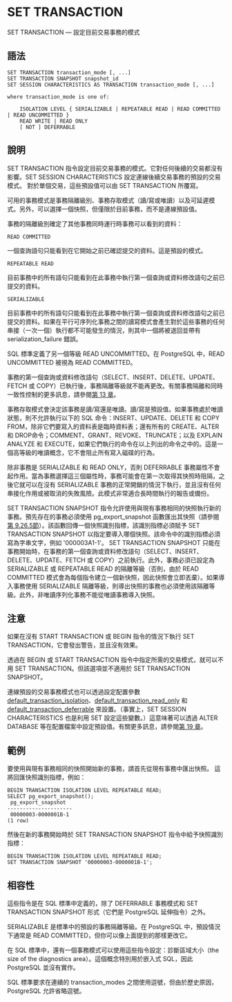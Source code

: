 # SET TRANSACTION

SET TRANSACTION — 設定目前交易事務的模式

## 語法

```text
SET TRANSACTION transaction_mode [, ...]
SET TRANSACTION SNAPSHOT snapshot_id
SET SESSION CHARACTERISTICS AS TRANSACTION transaction_mode [, ...]

where transaction_mode is one of:

    ISOLATION LEVEL { SERIALIZABLE | REPEATABLE READ | READ COMMITTED | READ UNCOMMITTED }
    READ WRITE | READ ONLY
    [ NOT ] DEFERRABLE
```

## 說明

SET TRANSACTION 指令設定目前交易事務的模式。它對任何後續的交易都沒有影響。SET SESSION CHARACTERISTICS 設定連線後續交易事務的預設的交易模式。 對於單個交易，這些預設值可以由 SET TRANSACTION 所覆寫。

可用的事務模式是事務隔離級別、事務存取模式（讀/寫或唯讀）以及可延遲模式。另外，可以選擇一個快照，但僅限於目前事務，而不是連線預設值。

事務的隔離級別確定了其他事務同時運行時事務可以看到的資料：

`READ COMMITTED`

一個查詢語句只能看到在它開始之前已確認提交的資料。這是預設的模式。

`REPEATABLE READ`

目前事務中的所有語句只能看到在此事務中執行第一個查詢或資料修改語句之前已提交的資料。

`SERIALIZABLE`

目前事務中的所有語句只能看到在此事務中執行第一個查詢或資料修改語句之前已提交的資料。如果在平行可序列化事務之間的讀寫模式會產生對於這些事務的任何串接（一次一個）執行都不可能發生的情況，則其中一個將被退回並帶有 serialization\_failure 錯誤。

SQL 標準定義了另一個等級 READ UNCOMMITTED。在 PostgreSQL 中，READ UNCOMMITTED 被視為 READ COMMITTED。

事務的第一個查詢或資料修改語句（SELECT、INSERT、DELETE、UPDATE、FETCH 或 COPY）已執行後，事務隔離等級就不能再更改。有關事務隔離和同時一致性控制的更多訊息，請參閱[第 13 章](../../the-sql-language/concurrency-control/)。

事務存取模式會決定該事務是讀/寫還是唯讀。讀/寫是預設值。如果事務處於唯讀狀態，則不允許執行以下的 SQL 命令：INSERT、UPDATE、DELETE 和 COPY FROM，除非它們要寫入的資料表是臨時資料表；還有所有的 CREATE、ALTER 和 DROP命令；COMMENT、GRANT、REVOKE、TRUNCATE；以及 EXPLAIN ANALYZE 和 EXECUTE，如果它們執行的命令在以上列出的命令之中的。這是一個高等級的唯讀概念，它不會阻止所有寫入磁碟的行為。

除非事務是 SERIALIZABLE 和 READ ONLY，否則 DEFERRABLE 事務屬性不會起作用。當為事務選擇這三個屬性時，事務可能會在第一次取得其快照時阻隔，之後它就可以在沒有 SERIALIZABLE 事務的正常開銷的情況下執行，並且沒有任何串接化作用或被取消的失敗風險。此模式非常適合長時間執行的報告或備份。

SET TRANSACTION SNAPSHOT 指令允許使用與現有事務相同的快照執行新的事務。預先存在的事務必須使用 pg\_export\_snapshot 函數匯出其快照（請參閱[第 9.26.5節](../../the-sql-language/functions-and-operators/9.26.-xi-tong-guan-li-han-shi.md)）。該函數回傳一個快照識別指標，該識別指標必須賦予 SET TRANSACTION SNAPSHOT 以指定要導入哪個快照。該命令中的識別指標必須寫為字串文字，例如 '000003A1-1'。 SET TRANSACTION SNAPSHOT 只能在事務開始時，在事務的第一個查詢或資料修改語句（SELECT、INSERT、DELETE、UPDATE、FETCH 或 COPY）之前執行。此外，事務必須已設定為 SERIALIZABLE 或 REPEATABLE READ 的隔離等級（否則，由於 READ COMMITTED 模式會為每個指令建立一個新快照，因此快照會立即丟棄）。如果導入事務使用 SERIALIZABLE 隔離等級，則導出快照的事務也必須使用該隔離等級。此外，非唯讀序列化事務不能從唯讀事務導入快照。

## 注意

如果在沒有 START TRANSACTION 或 BEGIN 指令的情況下執行 SET TRANSACTION，它會發出警告，並且沒有效果。

透過在 BEGIN 或 START TRANSACTION 指令中指定所需的交易模式，就可以不用 SET TRANSACTION。但該選項並不適用於 SET TRANSACTION SNAPSHOT。

連線預設的交易事務模式也可以透過設定配置參數 [default\_transaction\_isolation](../../server-administration/server-configuration/19.11.-yong-hu-duan-lian-xian-yu-she-can-shu.md#default_transaction_isolation-enum)、[default\_transaction\_read\_only](../../server-administration/server-configuration/19.11.-yong-hu-duan-lian-xian-yu-she-can-shu.md#default_transaction_read_only-boolean) 和 [default\_transaction\_deferrable](../../server-administration/server-configuration/19.11.-yong-hu-duan-lian-xian-yu-she-can-shu.md#default_transaction_deferrable-boolean) 來設置。（事實上，SET SESSION CHARACTERISTICS 也是利用 SET 設定這些變數。）這意味著可以透過 ALTER DATABASE 等在配置檔案中設定預設值。有關更多訊息，請參閱[第 19 章](../../server-administration/server-configuration/)。

## 範例

要使用與現有事務相同的快照開始新的事務，請首先從現有事務中匯出快照。 這將回匯快照識別指標，例如：

```text
BEGIN TRANSACTION ISOLATION LEVEL REPEATABLE READ;
SELECT pg_export_snapshot();
 pg_export_snapshot
---------------------
 00000003-0000001B-1
(1 row)
```

然後在新的事務開始時於 SET TRANSACTION SNAPSHOT 指令中給予快照識別指標：

```text
BEGIN TRANSACTION ISOLATION LEVEL REPEATABLE READ;
SET TRANSACTION SNAPSHOT '00000003-0000001B-1';
```

## 相容性

這些指令是在 SQL 標準中定義的，除了 DEFERRABLE 事務模式和 SET TRANSACTION SNAPSHOT 形式（它們是 PostgreSQL 延伸指令）之外。

SERIALIZABLE 是標準中的預設的事務隔離等級。在 PostgreSQL 中，預設情況下通常是 READ COMMITTED，但你可以像上面提到的那樣更改它。

在 SQL 標準中，還有一個事務模式可以使用這些指令設定：診斷區域大小（the size of the diagnostics area）。這個概念特別用於嵌入式 SQL，因此 PostgreSQL 並沒有實作。

SQL 標準要求在連續的 transaction\_modes 之間使用逗號，但由於歷史原因，PostgreSQL 允許省略逗號。


